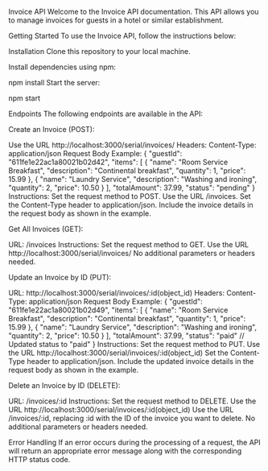 Invoice API
Welcome to the Invoice API documentation. This API allows you to manage invoices for guests in a hotel or similar establishment.

Getting Started
To use the Invoice API, follow the instructions below:

Installation
Clone this repository to your local machine.

Install dependencies using npm:

npm install
Start the server:

npm start

Endpoints
The following endpoints are available in the API:

Create an Invoice (POST):

Use the URL http://localhost:3000/serial/invoices/
Headers:
Content-Type: application/json
Request Body Example:
{
    "guestId": "611fe1e22ac1a80021b02d42",
    "items": [
        {
            "name": "Room Service Breakfast",
            "description": "Continental breakfast",
            "quantity": 1,
            "price": 15.99
        },
        {
            "name": "Laundry Service",
            "description": "Washing and ironing",
            "quantity": 2,
            "price": 10.50
        }
    ],
    "totalAmount": 37.99,
    "status": "pending"
}
Instructions:
Set the request method to POST.
Use the URL /invoices.
Set the Content-Type header to application/json.
Include the invoice details in the request body as shown in the example.

Get All Invoices (GET):

URL: /invoices
Instructions:
Set the request method to GET.
Use the URL http://localhost:3000/serial/invoices/
No additional parameters or headers needed.

Update an Invoice by ID (PUT):

URL: http://localhost:3000/serial/invoices/:id(object_id)
Headers:
Content-Type: application/json
Request Body Example:
{
    "guestId": "611fe1e22ac1a80021b02d49",
    "items": [
        {
            "name": "Room Service Breakfast",
            "description": "Continental breakfast",
            "quantity": 1,
            "price": 15.99
        },
        {
            "name": "Laundry Service",
            "description": "Washing and ironing",
            "quantity": 2,
            "price": 10.50
        }
    ],
    "totalAmount": 37.99,
    "status": "paid" // Updated status to "paid"
}
Instructions:
Set the request method to PUT.
Use the URL http://localhost:3000/serial/invoices/:id(object_id)
Set the Content-Type header to application/json.
Include the updated invoice details in the request body as shown in the example.

Delete an Invoice by ID (DELETE):

URL: /invoices/:id
Instructions:
Set the request method to DELETE.
Use the URL http://localhost:3000/serial/invoices/:id(object_id)
Use the URL /invoices/:id, replacing :id with the ID of the invoice you want to delete.
No additional parameters or headers needed.

Error Handling
If an error occurs during the processing of a request, the API will return an appropriate error message along with the corresponding HTTP status code.